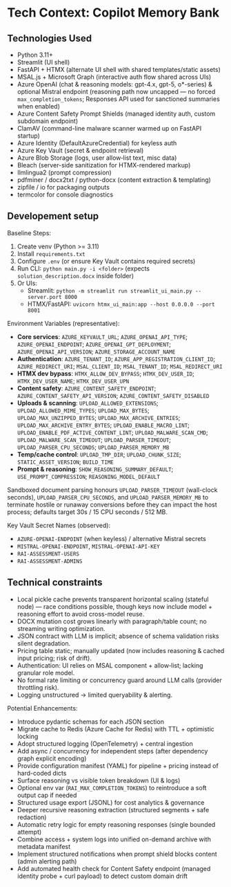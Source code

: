 # Tech Context: Copilot Memory Bank

## Technologies Used

- Python 3.11+
- Streamlit (UI shell)
- FastAPI + HTMX (alternate UI shell with shared templates/static assets)
- MSAL.js + Microsoft Graph (interactive auth flow shared across UIs)
- Azure OpenAI (chat & reasoning models: gpt-4.x, gpt-5, o*-series) & optional Mistral endpoint (reasoning path now uncapped — no forced `max_completion_tokens`; Responses API used for sanctioned summaries when enabled)
- Azure Content Safety Prompt Shields (managed identity auth, custom subdomain endpoint)
- ClamAV (command-line malware scanner warmed up on FastAPI startup)
- Azure Identity (DefaultAzureCredential) for keyless auth
- Azure Key Vault (secret & endpoint retrieval)
- Azure Blob Storage (logs, user allow‑list text, misc data)
- Bleach (server-side sanitization for HTMX-rendered markup)
- llmlingua2 (prompt compression)
- pdfminer / docx2txt / python-docx (content extraction & templating)
- zipfile / io for packaging outputs
- termcolor for console diagnostics

## Developement setup

Baseline Steps:
1. Create venv (Python >= 3.11)
2. Install `requirements.txt`
3. Configure `.env` (or ensure Key Vault contains required secrets)
4. Run CLI: `python main.py -i <folder>` (expects `solution_description.docx` inside folder)
5. Or UIs:
	- Streamlit: `python -m streamlit run streamlit_ui_main.py --server.port 8000`
	- HTMX/FastAPI: `uvicorn htmx_ui_main:app --host 0.0.0.0 --port 8001`

Environment Variables (representative):
- **Core services**: `AZURE_KEYVAULT_URL`; `AZURE_OPENAI_API_TYPE`; `AZURE_OPENAI_ENDPOINT`; `AZURE_OPENAI_GPT_DEPLOYMENT`; `AZURE_OPENAI_API_VERSION`; `AZURE_STORAGE_ACCOUNT_NAME`
- **Authentication**: `AZURE_TENANT_ID`; `AZURE_APP_REGISTRATION_CLIENT_ID`; `AZURE_REDIRECT_URI`; `MSAL_CLIENT_ID`; `MSAL_TENANT_ID`; `MSAL_REDIRECT_URI`
- **HTMX dev bypass**: `HTMX_ALLOW_DEV_BYPASS`; `HTMX_DEV_USER_ID`; `HTMX_DEV_USER_NAME`; `HTMX_DEV_USER_UPN`
- **Content safety**: `AZURE_CONTENT_SAFETY_ENDPOINT`; `AZURE_CONTENT_SAFETY_API_VERSION`; `AZURE_CONTENT_SAFETY_DISABLED`
- **Uploads & scanning**: `UPLOAD_ALLOWED_EXTENSIONS`; `UPLOAD_ALLOWED_MIME_TYPES`; `UPLOAD_MAX_BYTES`; `UPLOAD_MAX_UNZIPPED_BYTES`; `UPLOAD_MAX_ARCHIVE_ENTRIES`; `UPLOAD_MAX_ARCHIVE_ENTRY_BYTES`; `UPLOAD_ENABLE_MACRO_LINT`; `UPLOAD_ENABLE_PDF_ACTIVE_CONTENT_LINT`; `UPLOAD_MALWARE_SCAN_CMD`; `UPLOAD_MALWARE_SCAN_TIMEOUT`; `UPLOAD_PARSER_TIMEOUT`; `UPLOAD_PARSER_CPU_SECONDS`; `UPLOAD_PARSER_MEMORY_MB`
- **Temp/cache control**: `UPLOAD_TMP_DIR`; `UPLOAD_CHUNK_SIZE`; `STATIC_ASSET_VERSION`; `BUILD_TIME`
- **Prompt & reasoning**: `SHOW_REASONING_SUMMARY_DEFAULT`; `USE_PROMPT_COMPRESSION`; `REASONING_MODEL_DEFAULT`

Sandboxed document parsing honours `UPLOAD_PARSER_TIMEOUT` (wall-clock seconds), `UPLOAD_PARSER_CPU_SECONDS`, and `UPLOAD_PARSER_MEMORY_MB` to terminate hostile or runaway conversions before they can impact the host process; defaults target 30s / 15 CPU seconds / 512 MB.

Key Vault Secret Names (observed):
- `AZURE-OPENAI-ENDPOINT` (when keyless) / alternative Mistral secrets
- `MISTRAL-OPENAI-ENDPOINT`, `MISTRAL-OPENAI-API-KEY`
- `RAI-ASSESSMENT-USERS`
- `RAI-ASSESSMENT-ADMINS`

## Technical constraints

- Local pickle cache prevents transparent horizontal scaling (stateful node) — race conditions possible, though keys now include model + reasoning effort to avoid cross-model reuse.
- DOCX mutation cost grows linearly with paragraph/table count; no streaming writing optimization.
- JSON contract with LLM is implicit; absence of schema validation risks silent degradation.
- Pricing table static; manually updated (now includes reasoning & cached input pricing; risk of drift).
- Authentication: UI relies on MSAL component + allow‑list; lacking granular role model.
- No formal rate limiting or concurrency guard around LLM calls (provider throttling risk).
- Logging unstructured → limited queryability & alerting.

Potential Enhancements:
- Introduce pydantic schemas for each JSON section
- Migrate cache to Redis (Azure Cache for Redis) with TTL + optimistic locking
- Adopt structured logging (OpenTelemetry) + central ingestion
- Add async / concurrency for independent steps (after dependency graph explicit encoding)
- Provide configuration manifest (YAML) for pipeline + pricing instead of hard-coded dicts
- Surface reasoning vs visible token breakdown (UI & logs)
- Optional env var (`RAI_MAX_COMPLETION_TOKENS`) to reintroduce a soft output cap if needed
- Structured usage export (JSONL) for cost analytics & governance
 - Deeper recursive reasoning extraction (structured segments + safe redaction)
 - Automatic retry logic for empty reasoning responses (single bounded attempt)
 - Combine access + system logs into unified on-demand archive with metadata manifest
- Implement structured notifications when prompt shield blocks content (admin alerting path)
- Add automated health check for Content Safety endpoint (managed identity probe + curl payload) to detect custom domain drift

